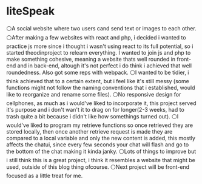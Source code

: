 # liteSpeak
⚪A social website where two users cand send text or images to each other.
⚪After making a few websites with react and php, i decided i wanted to practice js more since i thought i wasn't using react to its full potential, so i started theodinproject to relearn everything. I wanted to join js and php to make something cohesive, meaning a website thats well rounded in front-end and in back-end, altough it's not perfect i do think i achieved that well roundedness. Also got some reps with webpack.
⚪I wanted to be tidier, i think achieved that to a certain extent, but i feel like it's still messy (some functions might not follow the naming conventions that i established, would like to reorganize and rename some files).
⚪No responsive design for cellphones, as much as i would've liked to incorporate it, this project served it's purpose and i don't wan't it to drag on for longer(2-3 weeks, had to trash quite a bit because i didn't like how somethings turned out).
⚪I would've liked to program my retrieve functions so once retrieved they are stored locally, then once another retrieve request is made they are compared to a local variable and only the new content is added, this mostly affects the chatui, since every few seconds your chat will flash and go to the bottom of the chat making it kinda janky.
⚪Lots of things to improve but i still think this is a great project, i think it resembles a website that might be used, outside of this blog thing ofcourse.
⚪Next project will be front-end focused as a little treat for me.
